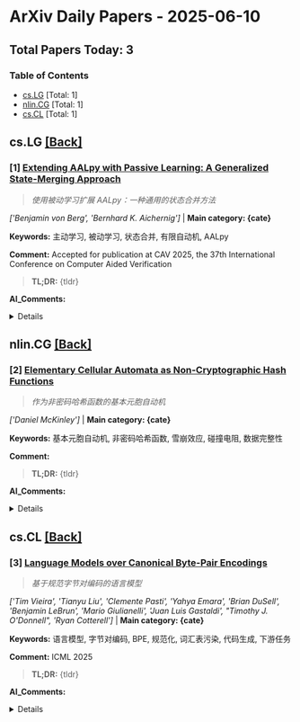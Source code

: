 # ArXiv Daily Papers - 2025-06-10

## Total Papers Today: 3

<div id='toc'></div>

### Table of Contents
- [cs.LG](#cs.LG) [Total: 1]
- [nlin.CG](#nlin.CG) [Total: 1]
- [cs.CL](#cs.CL) [Total: 1]

## <div id='cs.LG'></div> cs.LG [[Back]](#toc)

### [1] [Extending AALpy with Passive Learning: A Generalized State-Merging Approach](http://arxiv.org/pdf/2506.06333v1)
> *使用被动学习扩展 AALpy：一种通用的状态合并方法*

*['Benjamin von Berg', 'Bernhard K. Aichernig']* | **Main category: {cate}**

**Keywords:** 主动学习, 被动学习, 状态合并, 有限自动机, AALpy

**Comment:** Accepted for publication at CAV 2025, the 37th International
  Conference on Computer Aided Verification

> **TL;DR:** {tldr}

**AI_Comments:** 

<details>
  <summary>Details</summary>

**Motivation:** {motivation}

**Method:** {method}

**Result:** {result}

**Conclusion:** {conclusion}

> **ai_Abstract:** {ai_summary}

> **摘要翻译:** {translation}

</details>


## <div id='nlin.CG'></div> nlin.CG [[Back]](#toc)

### [2] [Elementary Cellular Automata as Non-Cryptographic Hash Functions](http://arxiv.org/pdf/2506.06551v1)
> *作为非密码哈希函数的基本元胞自动机*

*['Daniel McKinley']* | **Main category: {cate}**

**Keywords:** 基本元胞自动机, 非密码哈希函数, 雪崩效应, 碰撞电阻, 数据完整性

**Comment:** 

> **TL;DR:** {tldr}

**AI_Comments:** 

<details>
  <summary>Details</summary>

**Motivation:** {motivation}

**Method:** {method}

**Result:** {result}

**Conclusion:** {conclusion}

> **ai_Abstract:** {ai_summary}

> **摘要翻译:** {translation}

</details>


## <div id='cs.CL'></div> cs.CL [[Back]](#toc)

### [3] [Language Models over Canonical Byte-Pair Encodings](http://arxiv.org/pdf/2506.07956v1)
> *基于规范字节对编码的语言模型*

*['Tim Vieira', 'Tianyu Liu', 'Clemente Pasti', 'Yahya Emara', 'Brian DuSell', 'Benjamin LeBrun', 'Mario Giulianelli', 'Juan Luis Gastaldi', "Timothy J. O'Donnell", 'Ryan Cotterell']* | **Main category: {cate}**

**Keywords:** 语言模型, 字节对编码, BPE, 规范化, 词汇表污染, 代码生成, 下游任务

**Comment:** ICML 2025

> **TL;DR:** {tldr}

**AI_Comments:** 

<details>
  <summary>Details</summary>

**Motivation:** {motivation}

**Method:** {method}

**Result:** {result}

**Conclusion:** {conclusion}

> **ai_Abstract:** {ai_summary}

> **摘要翻译:** {translation}

</details>
